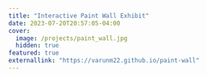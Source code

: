 ```yaml
---
title: "Interactive Paint Wall Exhibit"
date: 2023-07-20T20:57:05-04:00
cover:
  image: /projects/paint_wall.jpg
  hidden: true
featured: true
externallink: "https://varunm22.github.io/paint-wall"
---
```

